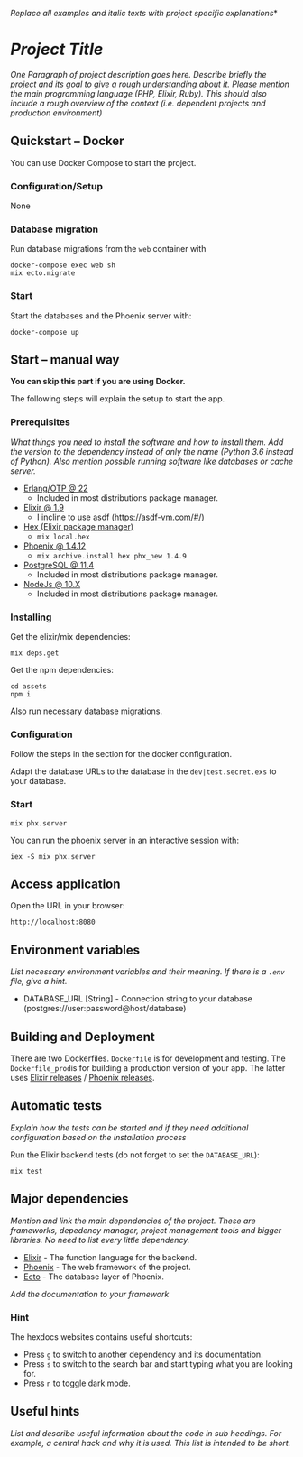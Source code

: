 *Replace all examples and italic texts with project specific explanations**

# _Project Title_

_One Paragraph of project description goes here. Describe briefly the project and its goal to give a rough understanding about it. Please mention the main programming language (PHP, Elixir, Ruby). This should also include a rough overview of the context (i.e. dependent projects and production environment)_

## Quickstart – Docker

You can use Docker Compose to start the project.

### Configuration/Setup

None

### Database migration

Run database migrations from the `web` container with

    docker-compose exec web sh
    mix ecto.migrate

### Start

Start the databases and the Phoenix server with: 

    docker-compose up

## Start – manual way

**You can skip this part if you are using Docker.**

The following steps will explain the setup to start the app.

### Prerequisites

_What things you need to install the software and how to install them. Add the version to the dependency instead of only the name (Python 3.6 instead of Python). Also mention possible running software like databases or cache server._

- [Erlang/OTP @ 22](https://www.erlang.org/)
    - Included in most distributions package manager.
- [Elixir @ 1.9](https://elixir-lang.org/)
    - I incline to use asdf (https://asdf-vm.com/#/)
- [Hex (Elixir package manager)](https://hex.pm/)
    - `mix local.hex`
- [Phoenix @ 1.4.12](https://hexdocs.pm/phoenix/installation.html)
    - `mix archive.install hex phx_new 1.4.9`
- [PostgreSQL @ 11.4](https://www.postgresql.org/)
    - Included in most distributions package manager.
- [NodeJs @ 10.X](https://nodejs.org/en/)
    - Included in most distributions package manager.

### Installing

Get the elixir/mix dependencies:

    mix deps.get
    
Get the npm dependencies:

    cd assets
    npm i

Also run necessary database migrations.

### Configuration

Follow the steps in the section for the docker configuration.

Adapt the database URLs to the database in the `dev|test.secret.exs` to your database. 

### Start

    mix phx.server

You can run the phoenix server in an interactive session with:

    iex -S mix phx.server

## Access application

Open the URL in your browser:

    
    http://localhost:8080
    

## Environment variables

_List necessary environment variables and their meaning. If there is a `.env` file, give a hint._

  - DATABASE_URL [String] - Connection string to your database (postgres://user:password@host/database)

## Building and Deployment

There are two Dockerfiles. `Dockerfile` is for development and testing. The `Dockerfile_prod`is for building a 
production version of your app. The latter uses [Elixir releases](https://hexdocs.pm/mix/Mix.Tasks.Release.html) /
[Phoenix releases](https://hexdocs.pm/phoenix/releases.html).

## Automatic tests

_Explain how the tests can be started and if they need additional configuration based on the installation process_

Run the Elixir backend tests (do not forget to set the `DATABASE_URL`):

    mix test    

## Major dependencies

_Mention and link the main dependencies of the project. These are frameworks, depedency manager, project management tools and bigger libraries. No need to list every little dependency._

- [Elixir](https://hexdocs.pm/elixir/Kernel.html) - The function language for the backend.
- [Phoenix](https://hexdocs.pm/phoenix/overview.html) - The web framework of the project.
- [Ecto](https://hexdocs.pm/ecto/Ecto.html) - The database layer of Phoenix. 

_Add the documentation to your framework_

### Hint 

The hexdocs websites contains useful shortcuts: 

  - Press `g` to switch to another dependency and its documentation. 
  - Press `s` to switch to the search bar and start typing what you are looking for.
  - Press `n` to toggle dark mode.

## Useful hints

_List and describe useful information about the code in sub headings. For example, a central hack and why it is used. This list is intended to be short._
